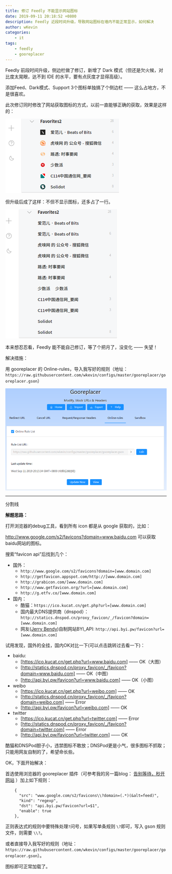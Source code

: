 ```yaml
---
title: 修订 Feedly 不能显示网站图标
date: 2019-09-11 20:18:52 +0800
description: Feedly 近段时间升级，导致网站图标在墙内不能正常显示，如何解决
author: wKevin
categories: 
    - it
tags:
    - feedly
    - gooreplacer
---
```


Feedly 前段时间升级，侧边栏做了修订，新增了 Dark 模式（但还是欠火候，对比度太晃眼，达不到 IDE 的水平，要有点灰度才显得高级）。

添加Feed、Dark模式、Support 3个图标单独搞了个侧边栏 —— 这么占地方，不是很喜欢。

此次修订同时修改了网站获取图标的方式，以前一直能够正确的获取，效果是这样的：

![](/images/posts/2019-09-11-feedly.can.not.show.icon/good.png)

但升级后成了这样：不但不显示图标，还多占了一行。

![](/images/posts/2019-09-11-feedly.can.not.show.icon/bad.png)

本来想忍忍看，Feedly 能不能自己修订，等了个把月了，没变化 —— 失望！

解决措施：

用 gooreplacer 的 Online-rules，导入我写好的规则（地址：`https://raw.githubusercontent.com/wkevin/configs/master/gooreplacer/gooreplacer.gson`）

![](/images/posts/2019-09-11-feedly.can.not.show.icon/gooreplacer.png)

---

分割线

**解题思路：**

打开浏览器的debug工具，看到所有 icon 都是从 google 获取的，比如：

http://www.google.com/s2/favicons?domain=www.baidu.com 可以获取baidu网站的图标。

搜索“favicon api”后找到几个：

- 国外：
    - `http://www.google.com/s2/favicons?domain=[www.domain.com]`
    - `http://getfavicon.appspot.com/http://[www.domain.com]`
    - `http://grabicon.com/[www.domain.com]`
    - `http://www.getfavicon.org/?url=[www.domain.com]`
    - `http://g.etfv.co/[www.domain.com]`
- 国内：
    - 酷猫：`https://ico.kucat.cn/get.php?url=[www.domain.com]`
    - 国内最大DNS提供商（dnspod）：`http://statics.dnspod.cn/proxy_favicon/_/favicon?domain=[www.domain.com]`
    - 网友([Jerry Bendy](https://github.com/jerrybendy))自制网站BYI_API: `http://api.byi.pw/favicon?url=[www.domain.com]`

试用发现，国外的全挂，国内OK对比一下(可以点击跳转过去看一下)：

- baidu:
    - [https://ico.kucat.cn/get.php?url=www.baidu.com] —— OK（大图）
    - [http://statics.dnspod.cn/proxy_favicon/_/favicon?domain=www.baidu.com] —— OK（中图）
    - [http://api.byi.pw/favicon?url=www.baidu.com] —— OK（小图）
- weibo
    - [https://ico.kucat.cn/get.php?url=weibo.com] —— OK
    - [http://statics.dnspod.cn/proxy_favicon/_/favicon?domain=weibo.com] —— Error
    - [http://api.byi.pw/favicon?url=weibo.com] —— OK
- twitter
    - [https://ico.kucat.cn/get.php?url=twitter.com] —— Error
    - [http://statics.dnspod.cn/proxy_favicon/_/favicon?domain=twitter.com] —— Error
    - [http://api.byi.pw/favicon?url=twitter.com] —— OK

酷猫和DNSPod胆子小，违禁图标不敢放；DNSPod更是小气，很多图标不抓取；只能用网友自制的了，希望命长些。

OK，下面开始解决：

首选使用浏览器的 gooreplacer 插件（可参考我的另一篇blog： [告别等待，秒开网站](https://wkevin.github.io/it/speed.net/) ）加上如下规则：

```
    {
      "src": "www.google.com/s2/favicons\\?domain=(.*)(&alt=feed)",
      "kind": "regexp",
      "dst": "api.byi.pw/favicon?url=$1",
      "enable": true
    },
```

正则表达式的规则中要特殊处理`?`问号，如果写单条规则 `\?`即可，写入 gson 规则文件，则需要 `\\?`。

或者直接导入我写好的规则（地址：`https://raw.githubusercontent.com/wkevin/configs/master/gooreplacer/gooreplacer.gson`）。

图标即可正常加载了。